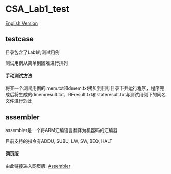 # CSA_Lab1_test

[English Version](./README_EN.md)

## testcase 

目录包含了Lab1的测试用例

测试用例从简单到困难进行排列

#### 手动测试方法

将某一个测试用例的imem.txt和dmem.txt拷贝到目标目录下并运行程序，程序完成后将生成的dmemresult.txt，RFresult.txt和stateresult.txt与测试用例下的同名文件进行对比

## assembler

assembler是一个将ARM汇编语言翻译为机器码的汇编器

目前支持的指令有ADDU, SUBU, LW, SW, BEQ, HALT

#### 网页版

由此链接进入网页版: [Assembler](https://va.poncirus.site/assembler)